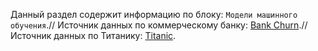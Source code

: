 Данный раздел содержит информацию по блоку: `Модели машинного обучения`.//
Источник данных по коммерческому банку: [Bank Churn](https://www.kaggle.com/barelydedicated/bank-customer-churn-modeling).//
Источник данных по Титанику: [Titanic](https://web.stanford.edu/class/archive/cs/cs109/cs109.1166/problem12.html).
